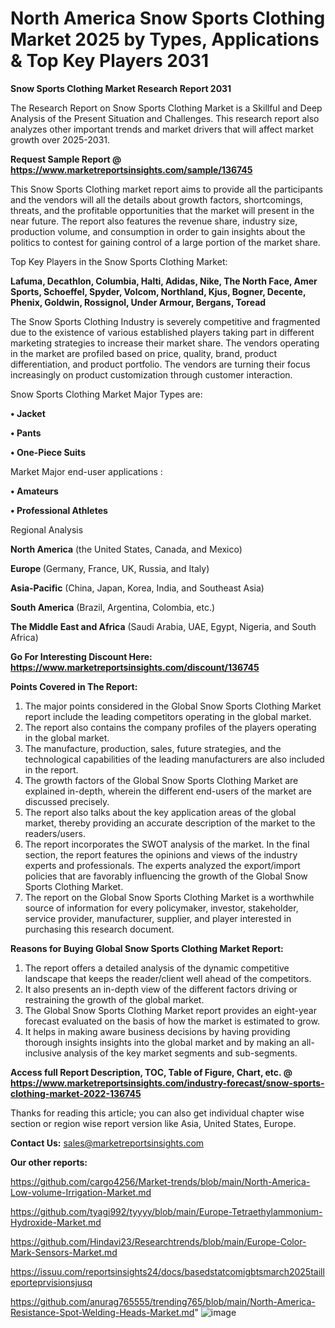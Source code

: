 # North America Snow Sports Clothing Market 2025 by Types, Applications & Top Key Players 2031

<strong>Snow Sports Clothing Market Research Report 2031</strong>

The Research Report on Snow Sports Clothing Market is a Skillful and Deep Analysis of the Present Situation and Challenges. This research report also analyzes other important trends and market drivers that will affect market growth over 2025-2031.

<strong>Request Sample Report @ <a href=https://www.marketreportsinsights.com/sample/136745>https://www.marketreportsinsights.com/sample/136745</a></strong>

This Snow Sports Clothing market report aims to provide all the participants and the vendors will all the details about growth factors, shortcomings, threats, and the profitable opportunities that the market will present in the near future. The report also features the revenue share, industry size, production volume, and consumption in order to gain insights about the politics to contest for gaining control of a large portion of the market share.

Top Key Players in the Snow Sports Clothing Market:

<strong>Lafuma, Decathlon, Columbia, Halti, Adidas, Nike, The North Face, Amer Sports, Schoeffel, Spyder, Volcom, Northland, Kjus, Bogner, Decente, Phenix, Goldwin, Rossignol, Under Armour, Bergans, Toread</strong>

The Snow Sports Clothing Industry is severely competitive and fragmented due to the existence of various established players taking part in different marketing strategies to increase their market share. The vendors operating in the market are profiled based on price, quality, brand, product differentiation, and product portfolio. The vendors are turning their focus increasingly on product customization through customer interaction.

Snow Sports Clothing Market Major Types are:

<strong>• Jacket

• Pants

• One-Piece Suits</strong>

Market Major end-user applications :

<strong>• Amateurs

• Professional Athletes</strong>

Regional Analysis

</u><strong><b>North America</b></strong> (the United States, Canada, and Mexico)

<strong><b>Europe </b></strong>(Germany, France, UK, Russia, and Italy)

<strong><b>Asia-Pacific</b></strong> (China, Japan, Korea, India, and Southeast Asia)

<strong><b>South America</b></strong> (Brazil, Argentina, Colombia, etc.)

<strong><b>The Middle East and Africa</b></strong> (Saudi Arabia, UAE, Egypt, Nigeria, and South Africa)

<strong>Go For Interesting Discount Here: <a href=https://www.marketreportsinsights.com/discount/136745>https://www.marketreportsinsights.com/discount/136745</a></strong>

<strong>Points Covered in The Report:</strong>
<ol>
  <li>The major points considered in the Global Snow Sports Clothing Market report include the leading competitors operating in the global market.</li>
  <li>The report also contains the company profiles of the players operating in the global market.</li>
  <li>The manufacture, production, sales, future strategies, and the technological capabilities of the leading manufacturers are also included in the report.</li>
  <li>The growth factors of the Global Snow Sports Clothing Market are explained in-depth, wherein the different end-users of the market are discussed precisely.</li>
  <li>The report also talks about the key application areas of the global market, thereby providing an accurate description of the market to the readers/users.</li>
  <li>The report incorporates the SWOT analysis of the market. In the final section, the report features the opinions and views of the industry experts and professionals. The experts analyzed the export/import policies that are favorably influencing the growth of the Global Snow Sports Clothing Market.</li>
  <li>The report on the Global Snow Sports Clothing Market is a worthwhile source of information for every policymaker, investor, stakeholder, service provider, manufacturer, supplier, and player interested in purchasing this research document.</li>
</ol>
<strong>Reasons for Buying Global Snow Sports Clothing Market Report:</strong>

<ol>
  <li>The report offers a detailed analysis of the dynamic competitive landscape that keeps the reader/client well ahead of the competitors.</li>
  <li>It also presents an in-depth view of the different factors driving or restraining the growth of the global market.</li>
  <li>The Global Snow Sports Clothing Market report provides an eight-year forecast evaluated on the basis of how the market is estimated to grow.</li>
  <li>It helps in making aware business decisions by having providing thorough insights insights into the global market and by making an all-inclusive analysis of the key market segments and sub-segments.</li>
</ol>
<strong>Access full Report Description, TOC, Table of Figure, Chart, etc. @ <a href=https://www.marketreportsinsights.com/industry-forecast/snow-sports-clothing-market-2022-136745>https://www.marketreportsinsights.com/industry-forecast/snow-sports-clothing-market-2022-136745</a></strong>


Thanks for reading this article; you can also get individual chapter wise section or region wise report version like Asia, United States, Europe.

<strong>Contact Us:</strong>
sales@marketreportsinsights.com

<strong>Our other reports:</strong>

<a href=https://github.com/cargo4256/Market-trends/blob/main/North-America-Low-volume-Irrigation-Market.md>https://github.com/cargo4256/Market-trends/blob/main/North-America-Low-volume-Irrigation-Market.md</a>

<a href=https://github.com/tyagi992/tyyyy/blob/main/Europe-Tetraethylammonium-Hydroxide-Market.md>https://github.com/tyagi992/tyyyy/blob/main/Europe-Tetraethylammonium-Hydroxide-Market.md</a>

<a href=https://github.com/Hindavi23/Researchtrends/blob/main/Europe-Color-Mark-Sensors-Market.md>https://github.com/Hindavi23/Researchtrends/blob/main/Europe-Color-Mark-Sensors-Market.md</a>

<a href=https://issuu.com/reportsinsights24/docs/basedstatcomigbtsmarch2025tailleporteprvisionsjusq>https://issuu.com/reportsinsights24/docs/basedstatcomigbtsmarch2025tailleporteprvisionsjusq</a>

<a href=https://github.com/anurag765555/trending765/blob/main/North-America-Resistance-Spot-Welding-Heads-Market.md>https://github.com/anurag765555/trending765/blob/main/North-America-Resistance-Spot-Welding-Heads-Market.md</a>"
![image](https://github.com/user-attachments/assets/65c50c5a-f0ce-43eb-b334-b430a5193838)
